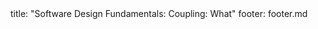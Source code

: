 <frontmatter>
title: "Software Design Fundamentals: Coupling: What"
footer: footer.md
</frontmatter>

<include src="navbar.md" boilerplate />

<include src="unit-inPage-asFlat.md" boilerplate />